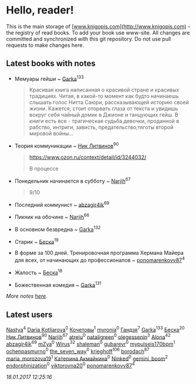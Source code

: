 # Hello, reader!
This is the main storage of [www.knigopis.com](http://www.knigopis.com) - the registry of read books.
To add your book use www-site. All changes are committed and synchronized with this git repository.
Do not use pull requests to make changes here.


## Latest books with notes
* Мемуары гейши ~ [Garka](users/115/115753719718250012620-google)<sup>133</sup>
    > Красивая книга написанная о красивой стране и красивых традициях. Читая, в какой-то момент как будто начинаешь слышать голос Нитта Саюри, рассказывающей историю своей жизни. Кажется, стоит оторвать глаза от текста и увидишь вокруг себя чайный домик в Джионе и танцующих гейш. В книги есть все - трагическая судьба девочки, проданной в рабство, интриги, зависть, предательство,тяготы второй мировой войны...

* Теория коммуникации ~ [Ник Литвинов](users/241/241974816-vkontakte)<sup>90</sup>
    > https://www.ozon.ru/context/detail/id/3244032/
    > 
    > В процессе

* Понедельник начинается в субботу ~ [Narjih](users/101/101033677091232972633-google)<sup>67</sup>
    > 9/10

* Последний коммунист ~ [abzagir4ik](users/362/3621623-vkontakte)<sup>69</sup>

* Пикник на обочине ~ [Narjih](users/101/101033677091232972633-google)<sup>66</sup>

* В основном безвредна ~ [Garka](users/115/115753719718250012620-google)<sup>132</sup>

* Старик ~ [Беска](users/157/1577468-vkontakte)<sup>19</sup>

* В форме за 100 дней. Тренировочная программа Хермана Майера для всех, от начинающих до профессионалов ~ [ponomarenkovv87](users/376/376238510-yandex)<sup>4</sup>

* Жалость ~ [Беска](users/157/1577468-vkontakte)<sup>18</sup>

* Божественная комедия ~ [Garka](users/115/115753719718250012620-google)<sup>131</sup>


_More notes [here](latest_books_with_notes.md)._


## Latest users
[Nastya](users/891/891082154292809-facebook)<sup>4</sup> 
[Daria Kotliarova](users/518/5180649-vkontakte)<sup>0</sup> 
[Кочетовы](users/159/15953662837134578862-mailru)<sup>1</sup> 
[myronia](users/441/4413740-vkontakte)<sup>0</sup> 
[Гандзя](users/103/1034497246671899-facebook)<sup>7</sup> 
[Garka](users/115/115753719718250012620-google)<sup>133</sup> 
[Беска](users/157/1577468-vkontakte)<sup>20</sup> 
[Ник Литвинов](users/241/241974816-vkontakte)<sup>90</sup> 
[Narjih](users/101/101033677091232972633-google)<sup>67</sup> 
[atreju](users/288/28815983-vkontakte)<sup>0</sup> 
[nataligreen](users/543/543835-vkontakte)<sup>0</sup> 
[olegessenin](users/390/3901448-vkontakte)<sup>3</sup> 
[Alona](users/320/320700111602997-facebook)<sup>42</sup> 
[abzagir4ik](users/362/3621623-vkontakte)<sup>69</sup> 
[mZya](users/105/105198053460598709259-google)<sup>0</sup> 
[Wirus](users/131/1312714775461194-facebook)<sup>32</sup> 
[shaleman](users/440/4400657-vkontakte)<sup>0</sup> 
[gubarevr](users/103/1033463-vkontakte)<sup>0</sup> 
[mypulseis170bpm](users/241/241736470-vkontakte)<sup>1</sup> 
[ochenpasmurno](users/614/61418952-vkontakte)<sup>0</sup> 
[the_seven_way](users/636/6367439-vkontakte)<sup>0</sup> 
[krieghoff](users/339/339786161-vkontakte)<sup>106</sup> 
[borodach](users/157/15706320-vkontakte)<sup>87</sup> 
[maria_morozova19](users/239/23967662-vkontakte)<sup>1</sup> 
[Катерина Акмайкина](users/864/8644621246977640666-mailru)<sup>0</sup> 
[Ninked](users/100/100000146591910-facebook)<sup>0</sup> 
[gemini_boom](users/737/73762263-vkontakte)<sup>2</sup> 
[endorphinization](users/476/476439-vkontakte)<sup>0</sup> 
[viktorovna20](users/815/81551570-vkontakte)<sup>0</sup> 
[ponomarenkovv87](users/376/376238510-yandex)<sup>4</sup> 


_18.01.2017 12:25:16_
